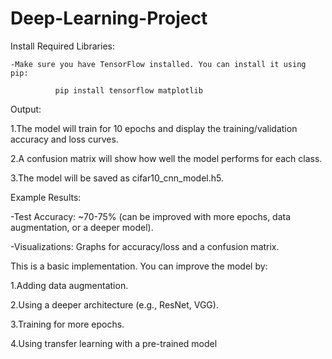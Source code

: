 # Deep-Learning-Project

Install Required Libraries:

    -Make sure you have TensorFlow installed. You can install it using pip:

              pip install tensorflow matplotlib


Output:

1.The model will train for 10 epochs and display the training/validation accuracy and loss curves.

2.A confusion matrix will show how well the model performs for each class.

3.The model will be saved as cifar10_cnn_model.h5.

Example Results:

-Test Accuracy: ~70-75% (can be improved with more epochs, data augmentation, or a deeper model).

-Visualizations: Graphs for accuracy/loss and a confusion matrix.

This is a basic implementation. You can improve the model by:

  1.Adding data augmentation.

  2.Using a deeper architecture (e.g., ResNet, VGG).

  3.Training for more epochs.

  4.Using transfer learning with a pre-trained model              
